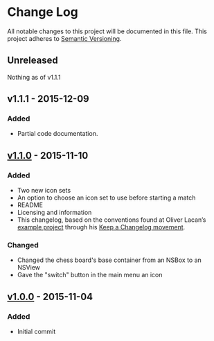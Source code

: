 # Change Log
All notable changes to this project will be documented in this file.
This project adheres to [Semantic Versioning](http://semver.org/).

## Unreleased
Nothing as of v1.1.1

## v1.1.1 - 2015-12-09
### Added
* Partial code documentation.

## [v1.1.0](https://github.com/JackBCousineau/swift-chess/commit/bfba60a76b3f99b98aa06c9b993829feee9278d3) - 2015-11-10
### Added
* Two new icon sets
* An option to choose an icon set to use before starting a match
* README
* Licensing and information
* This changelog, based on the conventions found at Oliver Lacan’s [example project](https://github.com/olivierlacan/keep-a-changelog) through his [Keep a Changelog movement](http://keepachangelog.com/).

### Changed
* Changed the chess board's base container from an NSBox to an NSView
* Gave the "switch" button in the main menu an icon

## [v1.0.0](https://github.com/JackBCousineau/swift-chess/commit/908e46ad7622cf170bba988d9048fa86f61b951c) - 2015-11-04
### Added
* Initial commit